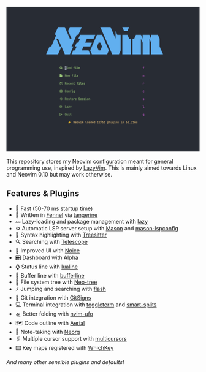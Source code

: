 ![Neovim dashboard](screenshots/dashboard.png)

This repository stores my Neovim configuration meant for general programming use, inspired by [LazyVim](https://www.lazyvim.org). This is mainly aimed towards Linux and Neovim 0.10 but may work otherwise.

## Features & Plugins

- 🚀 Fast (50-70 ms startup time)
- 🍊 Written in [Fennel](https://fennel-lang.org) via [tangerine](https://github.com/udayvir-singh/tangerine.nvim)
- 💤 Lazy-loading and package management with [lazy](https://github.com/folke/lazy.nvim)
- ⚙️  Automatic LSP server setup with [Mason](https://github.com/williamboman/mason.nvim) and [mason-lspconfig](https://github.com/williamboman/mason-lspconfig.nvim)
- 🌳 Syntax highlighting with [Treesitter](https://github.com/nvim-treesitter/nvim-treesitter)
- 🔍 Searching with [Telescope](https://github.com/nvim-telescope/telescope.nvim)
- 💄 Improved UI with [Noice](https://github.com/folke/noice.nvim)
- 🎛️ Dashboard with [Alpha](https://github.com/goolord/alpha-nvim)
- ⌚ Status line with [lualine](https://github.com/nvim-lualine/lualine.nvim)
- 📑 Buffer line with [bufferline](https://github.com/akinsho/bufferline.nvim)
- 📁 File system tree with [Neo-tree](https://github.com/nvim-neo-tree/neo-tree.nvim)
- ⚡ Jumping and searching with [flash](https://github.com/folke/flash.nvim)
- 🛑 Git integration with [GitSigns](https://github.com/lewis6991/gitsigns.nvim)
- 💻 Terminal integration with [toggleterm](https://github.com/akinsho/toggleterm.nvim) and [smart-splits](https://github.com/mrjones2014/smart-splits.nvim)
- 🛸 Better folding with [nvim-ufo](https://github.com/kevinhwang91/nvim-ufo)
- 🗺️ Code outline with [Aerial](https://github.com/stevearc/aerial.nvim)
- 📝 Note-taking with [Neorg](https://github.com/nvim-neorg/neorg)
- 🖇️  Multiple cursor support with [multicursors](https://github.com/smoka7/multicursors.nvim)
- ⌨️ Key maps registered with [WhichKey](https://github.com/folke/which-key.nvim)

*And many other sensible plugins and defaults!*
